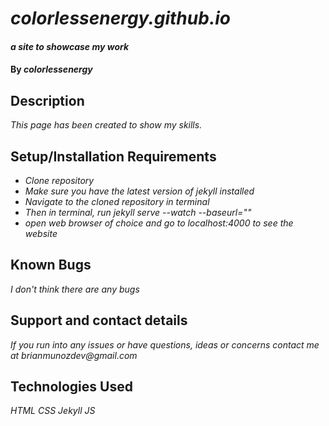 # _colorlessenergy.github.io_

#### _a site to showcase my work_

#### By _**colorlessenergy**_

## Description

_This page has been created to show my skills._

## Setup/Installation Requirements

* _Clone repository_
* _Make sure you have the latest version of jekyll installed_
* _Navigate to the cloned repository in terminal_
* _Then in terminal, run jekyll serve --watch --baseurl=""_
* _open web browser of choice and go to localhost:4000 to see the website_

## Known Bugs

_I don't think there are any bugs_

## Support and contact details

_If you run into any issues or have questions, ideas or concerns contact me at brianmunozdev@gmail.com_

## Technologies Used

_HTML_
_CSS_
_Jekyll_
_JS_
